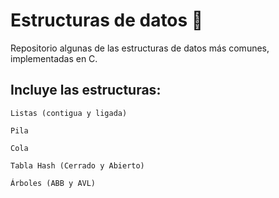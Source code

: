 # Estructuras de datos 🚀

Repositorio algunas de las estructuras de datos más comunes, implementadas en C.

## Incluye las estructuras:
```
Listas (contigua y ligada)

Pila

Cola

Tabla Hash (Cerrado y Abierto)

Árboles (ABB y AVL)
